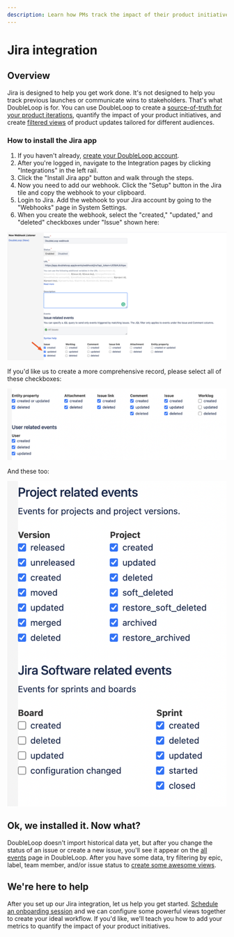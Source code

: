 ```yaml
---
description: Learn how PMs track the impact of their product initiatives.
---
```


# Jira integration

## Overview

Jira is designed to help you get work done. It's not designed to help you track previous launches or communicate wins to stakeholders. That's what DoubleLoop is for. You can use DoubleLoop to create a [source-of-truth for your product iterations](), quantify the impact of your product initiatives, and create [filtered views](../filtering-and-saving-views.md) of product updates tailored for different audiences.

### How to install the Jira app

1. If you haven't already, [create your DoubleLoop account](https://app.doubleloop.app/sign_up).
2. After you're logged in, navigate to the Integration pages by clicking "Integrations" in the left rail.
3. Click the "Install Jira app" button and walk through the steps.
4. Now you need to add our webhook. Click the "Setup" button in the Jira tile and copy the webhook to your clipboard.
5. Login to Jira. Add the webhook to your Jira account by going to the "Webhooks" page in System Settings.
6. When you create the webhook, select the "created," "updated," and "deleted" checkboxes under "Issue" shown here:

![](../.gitbook/assets/image%20%283%29.png)

If you'd like us to create a more comprehensive record, please select all of these checkboxes:

![](../.gitbook/assets/screen-shot-2021-06-03-at-3.02.26-pm.png)

And these too:

![](../.gitbook/assets/screen-shot-2021-06-03-at-3.02.33-pm.png)

## Ok, we installed it. Now what?

DoubleLoop doesn't import historical data yet, but after you change the status of an issue or create a new issue,  you'll see it appear on the [all events](https://app.doubleloop.app/events) page in DoubleLoop. After you have some data, try filtering by epic, label, team member, and/or issue status to [create some awesome views](../filtering-and-saving-views.md).

## We're here to help

After you set up our Jira integration, let us help you get started. [Schedule an onboarding session](https://calendly.com/doubleloop/onboarding?back=1&month=2021-04) and we can configure some powerful views together to create your ideal workflow. If you'd like, we'll teach you how to add your metrics to quantify the impact of your product initiatives.

